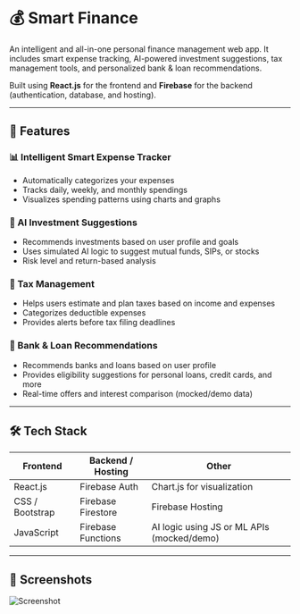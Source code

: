 # 💰 Smart Finance

An intelligent and all-in-one personal finance management web app. It includes smart expense tracking, AI-powered investment suggestions, tax management tools, and personalized bank & loan recommendations.

Built using **React.js** for the frontend and **Firebase** for the backend (authentication, database, and hosting).

---

## 🚀 Features

### 📊 Intelligent Smart Expense Tracker
- Automatically categorizes your expenses
- Tracks daily, weekly, and monthly spendings
- Visualizes spending patterns using charts and graphs

### 🤖 AI Investment Suggestions
- Recommends investments based on user profile and goals
- Uses simulated AI logic to suggest mutual funds, SIPs, or stocks
- Risk level and return-based analysis

### 🧾 Tax Management
- Helps users estimate and plan taxes based on income and expenses
- Categorizes deductible expenses
- Provides alerts before tax filing deadlines

### 🏦 Bank & Loan Recommendations
- Recommends banks and loans based on user profile
- Provides eligibility suggestions for personal loans, credit cards, and more
- Real-time offers and interest comparison (mocked/demo data)

---

## 🛠️ Tech Stack

| Frontend | Backend / Hosting | Other |
|----------|-------------------|-------|
| React.js | Firebase Auth      | Chart.js for visualization |
| CSS / Bootstrap | Firebase Firestore | Firebase Hosting |
| JavaScript | Firebase Functions | AI logic using JS or ML APIs (mocked/demo) |

---

## 📸 Screenshots


![Screenshot](./ss/expense.png)
